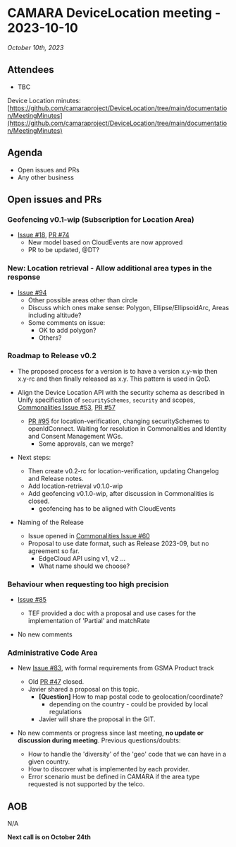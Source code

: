# CAMARA DeviceLocation meeting - 2023-10-10

*October 10th, 2023*

## Attendees

* TBC


Device Location minutes: [https://github.com/camaraproject/DeviceLocation/tree/main/documentation/MeetingMinutes](https://github.com/camaraproject/DeviceLocation/tree/main/documentation/MeetingMinutes)

## Agenda

* Open issues and PRs
* Any other business

## Open issues and PRs


### Geofencing v0.1-wip (Subscription for Location Area) 

* [Issue #18](https://github.com/camaraproject/DeviceLocation/issues/18), [PR #74](https://github.com/camaraproject/DeviceLocation/pull/74)
  - New model based on CloudEvents are now approved
  - PR to be updated, @DT?


### New: Location retrieval - Allow additional area types in the response

* [Issue #94](https://github.com/camaraproject/DeviceLocation/issues/94)
  - Other possible areas other than circle
  - Discuss which ones make sense: Polygon, Ellipse/EllipsoidArc, Areas including altitude?
  - Some comments on issue:
    - OK to add polygon?
    - Others?

### Roadmap to Release v0.2

* The proposed process for a version is to have a version x.y-wip then x.y-rc and then finally released as x.y. This pattern is used in QoD.

* Align the Device Location API with the security schema as described in Unify specification of `securitySchemes`, `security` and scopes, [Commonalities Issue #53](https://github.com/camaraproject/Commonalities/issues/53), [PR #57](https://github.com/camaraproject/Commonalities/pull/57)
  - [PR #95](https://github.com/camaraproject/DeviceLocation/pull/95) for location-verification, changing securitySchemes to openIdConnect. Waiting for resolution in Commonalities and Identity and Consent Management WGs.
    - Some approvals, can we merge?

* Next steps:
  - Then create v0.2-rc for location-verification, updating Changelog and Release notes.
  - Add location-retrieval v0.1.0-wip 
  - Add geofencing v0.1.0-wip, after discussion in Commonalities is closed. 
    - geofencing has to be aligned with CloudEvents 

* Naming of the Release
  - Issue opened in [Commonalities Issue #60](https://github.com/camaraproject/Commonalities/issues/60)
  - Proposal to use date format, such as Release 2023-09, but no agreement so far.
    - EdgeCloud API using v1, v2 ...
    - What name should we choose?

### Behaviour when requesting too high precision

* [Issue #85](https://github.com/camaraproject/DeviceLocation/issues/85)
  - TEF provided a doc with a proposal and use cases for the implementation of 'Partial' and matchRate

* No new comments

### Administrative Code Area

* New [Issue #83](https://github.com/camaraproject/DeviceLocation/issues/83), with formal requirements from GSMA Product track
  - Old [PR #47](https://github.com/camaraproject/DeviceLocation/pull/47) closed.
  - Javier shared a proposal on this topic.
    - **[Question]** How to map postal code to geolocation/coordinate?
      - depending on the country - could be provided by local regulations
    - Javier will share the proposal in the GIT.

* No new comments or progress since last meeting, **no update or discussion during meeting**. Previous questions/doubts:
  - How to handle the 'diversity' of the 'geo' code that we can have in a given country.
  - How to discover what is implemented by each provider.
  - Error scenario must be defined in CAMARA if the area type requested is not supported by the telco.


## AOB
N/A 

<p>

**Next call is on October 24th**
